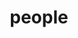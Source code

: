 ---
layout: people
title: people
people:
  - name: Kate Mills
    image: Kate.jpg
    email: klmills@uoregon.edu
    body: Kate leads the Developing Brains in Context Lab. She is a first generation student from Louisville KY and received her PhD from University College London in 2015. Her favorite part of science is working with good people to figure out things about development. [CV](/assets/papers/KathrynLMills_CV.pdf)
  - name: Lucy Whitmore
    image: Lucy.png
    email: lwhitmor@uoregon.edu
    body: Lucy Whitmore is a graduate student and former lab manager of the Developing Brains in Context Lab. She is interested in how adolescents create flexible behavioral strategies to navigate the world around them, and how these strategies might be affected by external factors. Currently, she is working on a project validating the machine-learning based metric of brain maturity called BrainAGE, as well as a qualitative project focusing on how adolescents think about maturity. Lucy is also excited about science communication and outreach, and working closely with adolescents to answer the questions they're interested in. [CV](/assets/papers/whitmore_cv_aug2022.pdf)
  - name: Victoria Guazzelli Williamson
    image: Victoria.png
    email: vgw@uoregon.edu
    body: Victoria is a clinical psychology PhD student interested in social cognitive development and mental health across adolescence. She is particularly interested in how self- and other-understanding impacts risk for internalizing disorders during adolescence. Victoria takes a mixed methods approach to this research, using experimental and longitudinal studies, clinical interviews, and task-based fMRI. Victoria’s most recent work focuses on how adolescents’ views of others interact with their understanding of themselves–and how facets of this cross-talk may relate to risk for internalizing disorders. A long-term goal of her research is to develop interventions and influence policies that equitably promote positive development, wellbeing, and health for all adolescents. [CV](/assets/papers/Guazzelli_Williamson_CV.pdf)
  - name: Elizabeth McNeilly
    image: Elizabeth.jpg
    email: emcneill@uoregon.edu
    body: Elizabeth McNeilly is a clinical psychology PhD candidate studying the intersection of adolescent development, digital mental health, and internalizing psychopathology. Under the supervision of Kate and Dr. Nick Allen, Elizabeth recently published a study that identified dynamic linguistic features of daily social communication (social media, text, email) that relate to depression symptoms and changes in mood in adolescent girls. An overarching aim of Elizabeth’s work is to understand how the social, cognitive, and affective processes undergoing immense development in the brain during adolescence interact with digital contexts to confer not only risk for internalizing psychopathology, but also an opportunity for targeted intervention and the improvement of adolescents’ well-being.
  - name: Rachel Jacobson
    image: Rachel.jpg
    email: rjacobs2@uoregon.edu
    body: Rachel Jacobson is interested in how individuals’ social identities influence their identity development, social perceptions and interactions with others. In particular, her work focuses on populations with multiple identities (e.g., biracials and biculturals), in both how they are perceived and the impressions they form of others.
  - name: Amala Someshwar
    image: Amala.jpg
    email: asomeshw@uoregon.edu
    body: Amala is a developmental psychology PhD student in the DBIC lab, the DSN lab, and the PIE lab. In 2018 she graduated from Bryn Mawr College with a Bachelor of Arts in Psychology. Amala is interested in understanding the impacts of the socioemotional environment of adolescents both on development and the onset of psychopathology as well as the role of personality in dyadic relationships during adolescence. Outside of lab, she enjoys swimming, climbing, embroidery, and knitting. [CV](/assets/papers/Someshwar_CV.pdf)
  - name: Kellie Gunther
    image: Kellie.jpg
    email: kgunthe2@uoregon.edu
    body:   Kellie is a fourth-year undergraduate student, who will graduate in spring of 2023 with a B.A. in Psychology and a minor in Spanish. She is very interested in the developing brain and how early life experiences impact this process. Additionally, she is interested in social and personality Psychology and the ways in which individuals interact with each other and form relationships. Kellie hopes to pursue further schooling after graduation. Currently, Kellie is working on a thesis with Kate for the Clark Honor’s College. In this project, we are exploring the relationship between perceived social support and anxiety symptoms for adolescents in the context of the COVID-19 pandemic.
  - name: Madison Root
    image: Madison.jpg
    email: mroot@uoregon.edu
    body:  Madison is an undergraduate at the University of Oregon pursuing a B.S. in Human Physiology with a minor in chemistry with the goal of obtaining a career in medicine. Originally from am from West Linn, Oregon, Madison is a proud recipient of the Pathway Oregon grants and scholarships. Madison is working with Victoria on a pre-registered study investigating how social status relates to mentalizing and mental health in young women.
  - name: Keegan Alvarado
    image: Keegan.jpg
    email: kalvarad@uoregon.edu
    body:   Keegan is the lab manager for Dr. Skowron’s Family Biobehavioral Health Lab. He is a senior at the University of Oregon and will graduate with a B.S. in Psychology in Spring of 2023. Keegan hopes to pursue a Ph.D. in clinical psychology, where he is interested in researching the biobehavioral patterns that underlie chronic mental health struggles. He hopes to increase existing therapeutic efficacy by investigating mindful parenting, inflammation, metabolic function, stress, diet, and nutritional deficiencies. Keegan’s long-term goal is to expand upon Multisystemic Therapy (MST) to help at-risk youth and families achieve and maintain lasting wellness.
  - name: Valerie Owusu-Hienno
    image: Valerie.jpg
    email: vowusuhi@uoregon.edu
    body:   Valerie is an Undergraduate Research Assistant majoring in Neuroscience and minoring in Chemistry and Global Health (UO Class of 2026). Valerie is working with Victoria through the Hui Undergraduate Research Scholars Program.
  - name: Alumni
    image: Jeya.jpg
    body: Our Alumni have their own page [here!](https://devbrainlab.org/alumni)
---